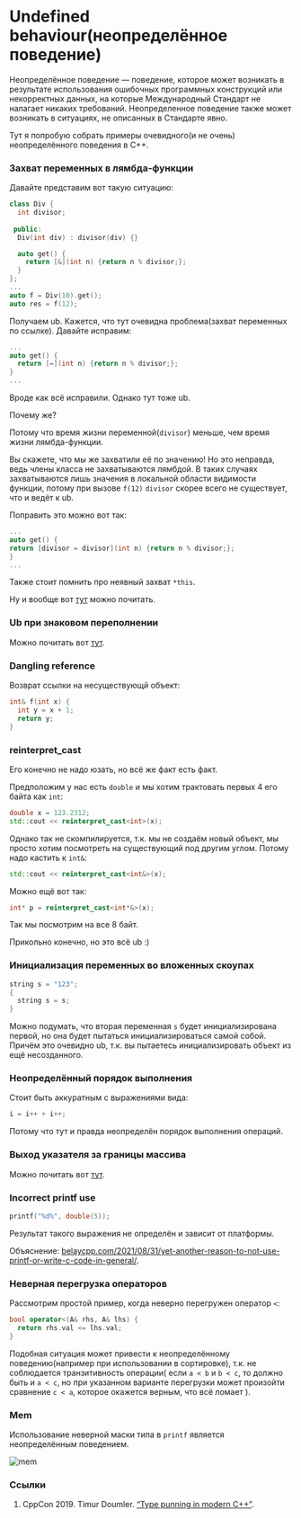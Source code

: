 # Undefined behaviour(неопределённое поведение)

Неопределённое поведение — поведение, которое может возникать 
в результате использования ошибочных программных конструкций или некорректных данных, 
на которые Международный Стандарт не налагает никаких требований. 
Неопределенное поведение также может возникать в ситуациях, не описанных в Стандарте явно.

Тут я попробую собрать примеры очевидного(и не очень) неопределённого поведения в C++.

### Захват переменных в лямбда-функции

Давайте представим вот такую ситуацию:
```cpp
class Div {
  int divisor;
  
 public:
  Div(int div) : divisor(div) {}

  auto get() {
    return [&](int n) {return n % divisor;};
  }
};
...
auto f = Div(10).get();
auto res = f(12);
```

Получаем ub.
Кажется, что тут очевидна проблема(захват переменных по ссылке).
Давайте исправим:
```cpp
...
auto get() {
  return [=](int n) {return n % divisor;};
}
... 
```

Вроде как всё исправили.
Однако тут тоже ub.

Почему же?

Потому что время жизни переменной(```divisor```) меньше, чем время жизни лямбда-функции.

Вы скажете, что мы же захватили её по значению!
Но это неправда, ведь члены класса не захватываются лямбдой.
В таких случаях захватываются лишь значения в локальной области видимости функции,
потому при вызове ```f(12)``` ```divisor``` скорее всего не существует, что и ведёт к ub.

Поправить это можно вот так:
```cpp
...
auto get() {
return [divisor = divisor](int n) {return n % divisor;};
}
...
```

Также стоит помнить про неявный захват ```*this```.

Ну и вообще вот 
[тут](https://isocpp.github.io/CppCoreGuidelines/CppCoreGuidelines#f53-avoid-capturing-by-reference-in-lambdas-that-will-be-used-non-locally-including-returned-stored-on-the-heap-or-passed-to-another-thread) 
можно почитать.

### Ub при знаковом переполнении

Можно почитать вот [тут](https://codeforces.com/blog/entry/45144).

### Dangling reference

Возврат ссылки на несуществующй объект:
```cpp
int& f(int x) {
  int y = x + 1;
  return y;
}
```
### reinterpret_cast

Его конечно не надо юзать, но всё же факт есть факт.

Предположим у нас есть ```double``` и мы хотим трактовать первых 4 его байта как ```int```:
```cpp
double x = 123.2312;
std::cout << reinterpret_cast<int>(x);
```
Однако так не скомпилируется, т.к. мы не создаём новый объект, мы просто хотим посмотреть 
на существующий под другим углом.
Потому надо кастить к ```int&```:
```cpp
std::cout << reinterpret_cast<int&>(x);
```

Можно ещё вот так:
```cpp
int* p = reinterpret_cast<int*&>(x);
```
Так мы посмотрим на все 8 байт.

Прикольно конечно, но это всё ub :)

### Инициализация переменных во вложенных скоупах

```cpp
string s = "123";
{
  string s = s;
}
```
Можно подумать, что вторая переменная ```s``` будет инициализирована первой, но 
она будет пытаться инициализироваться самой собой.
Причём это очевидно ub, т.к. вы пытаетесь инициализировать объект из ещё несозданного.

### Неопределённый порядок выполнения

Стоит быть аккуратным с выражениями вида:
```cpp
i = i++ + i++;
```
Потому что тут и правда неопределён порядок выполнения операций.

### Выход указателя за границы массива

Можно почитать вот [тут](https://stackoverflow.com/questions/10473573/why-is-out-of-bounds-pointer-arithmetic-undefined-behaviour).

### Incorrect printf use

```cpp
printf("%d%", double(5));
```
Результат такого выражения не определён и зависит от платформы.

Объяснение: [belaycpp.com/2021/08/31/yet-another-reason-to-not-use-printf-or-write-c-code-in-general/](https://belaycpp.com/2021/08/31/yet-another-reason-to-not-use-printf-or-write-c-code-in-general/).

### Неверная перегрузка операторов

Рассмотрим простой пример, когда неверно перегружен оператор ```<```:
```cpp
bool operator<(A& rhs, A& lhs) {
  return rhs.val <= lhs.val;
}
```
Подобная ситуация может привести к неопределённому поведению(например при использовании в сортировке), 
т.к. не соблюдается транзитивность операции(
если ```a < b``` и ```b < c```, то должно быть и ```a < c```,
но при указанном варианте перегрузки может произойти сравнение
```c < a```, которое окажется верным, что всё ломает
).

### Mem
Использование неверной маски типа в ```printf```
является неопределённым поведением.

![mem](img/mem1.jpg)

### Ссылки
1. CppCon 2019. Timur Doumler.
[“Type punning in modern C++”](
https://www.youtube.com/watch?v=_qzMpk-22cc).